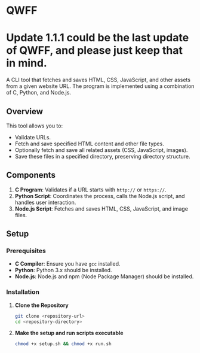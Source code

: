 # QWFF

# Update 1.1.1 could be the last update of QWFF, and please just keep that in mind.

A CLI tool that fetches and saves HTML, CSS, JavaScript, and other assets from a given website URL. The program is implemented using a combination of C, Python, and Node.js.

## Overview

This tool allows you to:
- Validate URLs.
- Fetch and save specified HTML content and other file types.
- Optionally fetch and save all related assets (CSS, JavaScript, images).
- Save these files in a specified directory, preserving directory structure.


## Components

1. **C Program**: Validates if a URL starts with `http://` or `https://`.
2. **Python Script**: Coordinates the process, calls the Node.js script, and handles user interaction.
3. **Node.js Script**: Fetches and saves HTML, CSS, JavaScript, and image files.

## Setup

### Prerequisites

- **C Compiler**: Ensure you have `gcc` installed.
- **Python**: Python 3.x should be installed.
- **Node.js**: Node.js and npm (Node Package Manager) should be installed.

### Installation

1. **Clone the Repository**

   ```bash
   git clone <repository-url>
   cd <repository-directory>
   ```
2. **Make the setup and run scripts executable**

    ```bash
    chmod +x setup.sh && chmod +x run.sh
    ```
